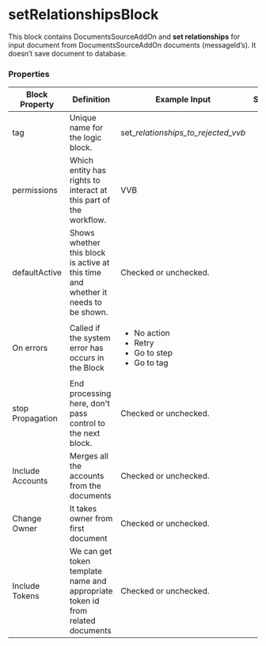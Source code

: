 # setRelationshipsBlock

This block contains DocumentsSourceAddOn and **set relationships** for input document from DocumentsSourceAddOn documents (messageId’s). It doesn’t save document to database.

### Properties

| Block Property   | Definition                                                                        | Example Input                                                                  | Status |
| ---------------- | --------------------------------------------------------------------------------- | ------------------------------------------------------------------------------ | ------ |
| tag              | Unique name for the logic block.                                                  | set\__relationships\_to\_rejected\_vvb_                                        |        |
| permissions      | Which entity has rights to interact at this part of the workflow.                 | VVB                                                                            |        |
| defaultActive    | Shows whether this block is active at this time and whether it needs to be shown. | Checked or unchecked.                                                          |        |
| On errors        | Called if the system error has occurs in the Block                                | <ul><li>No action</li><li>Retry</li><li>Go to step</li><li>Go to tag</li></ul> |        |
| stop Propagation | End processing here, don't pass control to the next block.                        | Checked or unchecked.                                                          |        |
| Include Accounts | Merges all the accounts from the documents                                        | Checked or unchecked.                                                          |        |
| Change Owner     | It takes owner from first document                                                | Checked or unchecked.                                                          |        |
| Include Tokens   | We can get token template name and appropriate token id from related documents    | Checked or unchecked.                                                          |        |
